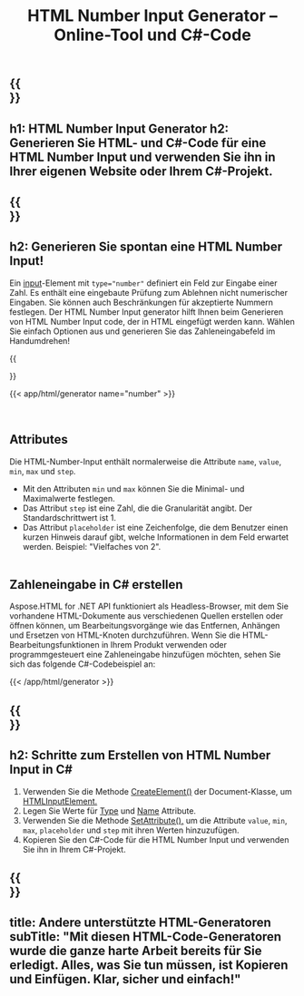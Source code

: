 ﻿---
translation: true
title: HTML Number Input Generator – Online-Tool und C#-Code
template: /templates/_template-generators-child.md
description: Erstellen Sie eine HTML-Zahleneingabe für Ihre Website. Vorschau, Kopieren und Verwenden von HTML- und C#-Code in Ihrem Projekt!
url: /net/generators/number/
platformtag: net
generator: HTML Number Input Generator
element: HTML Number Input
tag: number
---

{{<section banner>}}
---
h1: HTML Number Input Generator
h2: Generieren Sie HTML- und C#-Code für eine HTML Number Input und verwenden Sie ihn in Ihrer eigenen Website oder Ihrem C#-Projekt.
---

{{<section overview>}}
---
h2: Generieren Sie spontan eine HTML Number Input!
---

Ein [input](https://html.spec.whatwg.org/multipage/input.html#the-input-element)-Element mit `type="number"` definiert ein Feld zur Eingabe einer Zahl. Es enthält eine eingebaute Prüfung zum Ablehnen nicht numerischer Eingaben. Sie können auch Beschränkungen für akzeptierte Nummern festlegen. Der HTML Number Input generator hilft Ihnen beim Generieren von HTML Number Input code, der in HTML eingefügt werden kann. Wählen Sie einfach Optionen aus und generieren Sie das Zahleneingabefeld im Handumdrehen!

{{<section plugin>}}

{{< app/html/generator name="number" >}}

<br>
<h2> Attributes </h2>

Die HTML-Number-Input enthält normalerweise die Attribute `name`, `value`, `min`, `max` und `step`.

- Mit den Attributen `min` und `max` können Sie die Minimal- und Maximalwerte festlegen.
- Das Attribut `step` ist eine Zahl, die die Granularität angibt. Der Standardschrittwert ist 1.
- Das Attribut `placeholder` ist eine Zeichenfolge, die dem Benutzer einen kurzen Hinweis darauf gibt, welche Informationen in dem Feld erwartet werden. Beispiel: "Vielfaches von 2".<br><br>

<h2> Zahleneingabe in C# erstellen</h2>

Aspose.HTML for .NET API funktioniert als Headless-Browser, mit dem Sie vorhandene HTML-Dokumente aus verschiedenen Quellen erstellen oder öffnen können, um Bearbeitungsvorgänge wie das Entfernen, Anhängen und Ersetzen von HTML-Knoten durchzuführen. Wenn Sie die HTML-Bearbeitungsfunktionen in Ihrem Produkt verwenden oder programmgesteuert eine Zahleneingabe hinzufügen möchten, sehen Sie sich das folgende C#-Codebeispiel an:

{{< /app/html/generator >}}

{{<section steps>}}
---
h2: Schritte zum Erstellen von HTML Number Input in C#
---

1. Verwenden Sie die Methode [CreateElement()](https://reference.aspose.com/html/net/aspose.html.dom/document/createelement/) der Document-Klasse, um [HTMLInputElement.](https://reference.aspose.com/html/net/aspose.html/htmlinputelement/)
1. Legen Sie Werte für [Type](https://reference.aspose.com/html/net/aspose.html/htmlinputelement/type/) und [Name](https://reference.aspose.com/html/net/aspose.html/htmlinputelement/name/) Attribute.
1. Verwenden Sie die Methode [SetAttribute(),](https://reference.aspose.com/html/net/aspose.html.dom/element/setattribute/) um die Attribute `value`, `min`, `max`, `placeholder` und `step` mit ihren Werten hinzuzufügen.
1. Kopieren Sie den C#-Code für die HTML Number Input und verwenden Sie ihn in Ihrem C#-Projekt.

{{<section other-generators>}}
---
title: Andere unterstützte HTML-Generatoren
subTitle: "Mit diesen HTML-Code-Generatoren wurde die ganze harte Arbeit bereits für Sie erledigt. Alles, was Sie tun müssen, ist Kopieren und Einfügen. Klar, sicher und einfach!"
---